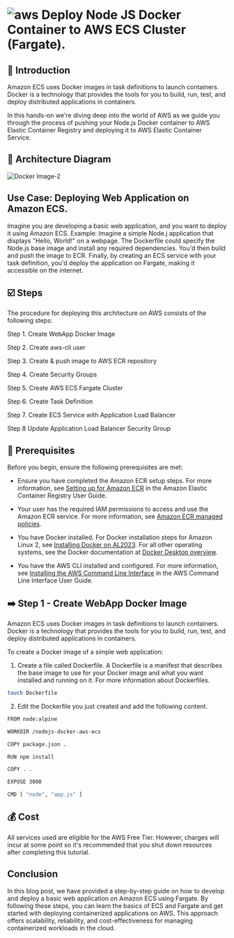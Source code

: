 # ![aws](https://github.com/julien-muke/Search-Engine-Website-using-AWS/assets/110755734/01cd6124-8014-4baa-a5fe-bd227844d263)     Deploy Node JS Docker Container to AWS ECS Cluster (Fargate).


## <a name="introduction">🤖 Introduction</a>

Amazon ECS uses Docker images in task definitions to launch containers. Docker is a technology that provides the tools for you to build, run, test, and deploy distributed applications in containers.

In this hands-on we're diving deep into the world of AWS as we guide you through the process of pushing your Node.js Docker container to AWS Elastic Container Registry and deploying it to AWS Elastic Container Service.


## <a name="design">📐 Architecture Diagram</a>

![Docker Image-2](https://github.com/julien-muke/nodejs-docker-aws-ecs/assets/110755734/121e371a-3b6f-4a7c-a20d-34a05b2af90a)


## Use Case: Deploying Web Application on Amazon ECS.

Imagine you are developing a basic web application, and you want to deploy it using Amazon ECS. Example: Imagine a simple Node.j  application that displays "Hello, World!" on a webpage. The Dockerfile could specify the Node.js base image and install any required dependencies. You'd then build and push the image to ECR. Finally, by creating an ECS service with your task definition, you'd deploy the application on Fargate, making it accessible on the internet.


## <a name="steps">☑️ Steps</a>

The procedure for deploying this architecture on AWS consists of the following steps:

Step 1. Create WebApp Docker Image

Step 2. Create aws-cli user

Step 3. Create & push image to AWS ECR repository

Step 4. Create Security Groups

Step 5. Create AWS ECS Fargate Cluster

Step 6. Create Task Definition

Step 7. Create ECS Service with Application Load Balancer

Step 8 Update Application Load Balancer Security Group


## 📝 Prerequisites

Before you begin, ensure the following prerequisites are met:



* Ensure you have completed the Amazon ECR setup steps. For more information, see [Setting up for Amazon ECR](https://docs.aws.amazon.com/AmazonECR/latest/userguide/get-set-up-for-amazon-ecr.html) in the Amazon Elastic Container Registry User Guide.

* Your user has the required IAM permissions to access and use the Amazon ECR service. For more information, see [Amazon ECR managed policies](https://docs.aws.amazon.com/AmazonECR/latest/userguide/security-iam-awsmanpol.html).

* You have Docker installed. For Docker installation steps for Amazon Linux 2, see [Installing Docker on AL2023](https://docs.aws.amazon.com/AmazonECS/latest/developerguide/create-container-image.html#create-container-image-install-docker). For all other operating systems, see the Docker documentation at [Docker Desktop overview](https://docs.docker.com/desktop/).

* You have the AWS CLI installed and configured. For more information, see [Installing the AWS Command Line Interface](https://docs.aws.amazon.com/cli/latest/userguide/installing.html) in the AWS Command Line Interface User Guide.



## ➡️ Step 1 - Create WebApp Docker Image

Amazon ECS uses Docker images in task definitions to launch containers. Docker is a technology that provides the tools for you to build, run, test, and deploy distributed applications in containers. 

To create a Docker image of a simple web application:

1. Create a file called Dockerfile. A Dockerfile is a manifest that describes the base image to use for your Docker image and what you want installed and running on it. For more information about Dockerfiles.

```bash
touch Dockerfile
```

2. Edit the Dockerfile you just created and add the following content.

```bash
FROM node:alpine

WORKDIR /nodejs-docker-aws-ecs

COPY package.json .

RUN npm install

COPY . .

EXPOSE 3000

CMD [ "node", "app.js" ]
```










## 💰 Cost

All services used are eligible for the AWS Free Tier. However, charges will incur at some point so it's recommended that you shut down resources after completing this tutorial.


## Conclusion

In this blog post, we have provided a step-by-step guide on how to develop and deploy a basic web application on Amazon ECS using Fargate. By following these steps, you can learn the basics of ECS and Fargate and get started with deploying containerized applications on AWS. This approach offers scalability, reliability, and cost-effectiveness for managing containerized workloads in the cloud.